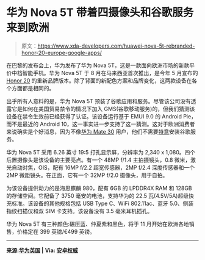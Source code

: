 # 华为 Nova 5T 带着四摄像头和谷歌服务来到欧洲

> 原文：<https://www.xda-developers.com/huawei-nova-5t-rebranded-honor-20-europe-google-apps/>

在巴黎的发布会上，华为发布了华为 Nova 5T，这是一款面向欧洲市场的新款平价中档智能手机。华为 Nova 5T 于 8 月在马来西亚首次推出，是今年 5 月宣布的 [Honor 20](https://www.xda-developers.com/honor-20-review/) 的重新品牌版本。除了背面的新配色方案和品牌变化，这两款设备在各个方面都是相同的。

出乎所有人意料的是，华为 Nova 5T 预装了谷歌应用和服务。尽管该公司没有透露它是如何在美国贸易禁令的情况下加入 GMS(谷歌移动服务)的，但我们猜测该设备在禁令生效前已经获得了认证。该设备运行基于 EMUI 9.0 的 Android Pie，而不是最近的 Android 10，这一事实进一步支持了这一猜测。这对于欧洲消费者来说确实是个好消息，因为不像[华为 Mate 30](https://www.xda-developers.com/huawei-mate-30-pro-google-play-services-video/) 用户，他们不需要[特意](https://www.xda-developers.com/huawei-mate-30-pro-install-google-apps-new-workaround-hisuite-backup-restore/)安装谷歌服务。

华为 Nova 5T 采用 6.26 英寸 19:5 打孔显示屏，分辨率为 2,340 x 1,080。四个后置摄像头是该设备的主要亮点。有一个 48MP f/1.4 主拍摄镜头，0.8 微米，激光自动对焦，OIS，配有 16MP f/2.2 超宽传感器，2MP‌ f/2.4 深度传感器和一个 2MP 微距镜头。在正面，它有一个 32MP f/2.0 摄像头，用于自拍。

为该设备提供动力的是海思麒麟 980，配有 6GB 的 LPDDR4X RAM 和 128GB 的存储空间。它配备了 3750 毫安的电池，支持华为的 22.5 瓦(4.5V/5A)超级快充标准。该设备的其他规格包括 USB Type C、WiFi 802.11ac、蓝牙 5.0、侧装指纹扫描仪和双 SIM 卡支持。该设备没有 3.5 毫米耳机插孔。

华为 Nova 5T 有三种颜色:碾压蓝、仲夏紫和黑色，将于 11 月开始在欧洲各地销售，价格定在 399 英镑/€499 英镑。

* * *

**来源:[华为英国](https://consumer.huawei.com/uk/phones/nova-5t/) |** **Via: [安卓权威](https://www.androidauthority.com/huawei-nova-5t-europe-price-1041116/)**